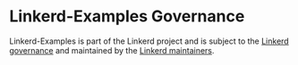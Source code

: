 # Linkerd-Examples Governance

Linkerd-Examples is part of the Linkerd project and is subject to the
[Linkerd governance](https://github.com/linkerd/linkerd/blob/master/GOVERNANCE.md)
and maintained by the
[Linkerd maintainers](https://github.com/linkerd/linkerd/blob/master/MAINTAINERS.md).

